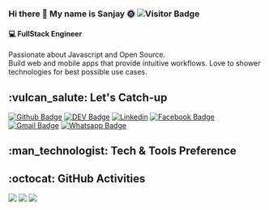 ### Hi there 👋 My name is Sanjay :sun_with_face: ![Visitor Badge](https://visitor-badge.laobi.icu/badge?page_id=zilurrane.zilurrane)

<h4>
  💻 FullStack Engineer 
</h4>

<p>
  Passionate about Javascript and Open Source.
  <br />
  Build web and mobile apps that provide intuitive workflows. Love to shower technologies for best possible use cases.
</p>


<h2>
  :vulcan_salute:	Let's Catch-up
 </h2>

  [![Github Badge](https://img.shields.io/badge/-Github-232323?style=flat-square&logo=Github&logoColor=white&link=https://github.com/sanjayrane)](https://github.com/sanjayrane)
   [![DEV Badge](https://img.shields.io/badge/-DEV.to-000?style=flat-square&logo=dev.to&logoColor=white&link=https://dev.to/sanjayrane)](https://dev.to/sanjayrane)
  [![Linkedin](https://img.shields.io/badge/-LinkedIn-blue?style=flat&logo=Linkedin&logoColor=white&link=https://www.linkedin.com/in/sanjayrane195/)](https://www.linkedin.com/in/sanjayrane195/) 
  [![Facebook Badge](https://img.shields.io/badge/-Facebook-3b5998?style=flat-square&labelColor=3b5998&logo=facebook&logoColor=white&link=https://www.facebook.com/sanjayrane195/)](https://www.facebook.com/sanjayrane195/)
  [![Gmail Badge](https://img.shields.io/badge/-Gmail-c14438?style=flat-square&logo=Gmail&logoColor=white&link=mailto:sanjayrane195@gmail.com)](mailto:sanjayrane195@gmail.com)
  [![Whatsapp Badge](https://img.shields.io/badge/-Whatsapp-4CA143?style=flat-square&labelColor=4CA143&logo=whatsapp&logoColor=white&link=https://api.whatsapp.com/send?phone=+918975317596&text=Hi!🖖)](https://api.whatsapp.com/send?phone=+918975317596&text=Hi!🖖)

<h2>
  :man_technologist: Tech & Tools Preference
</h2>
<h2>
  :octocat:	GitHub Activities
</h2>
<div>
  <img src="https://github-readme-stats.vercel.app/api?username=sanjayrane&show_icons=true&theme=algolia&count_private=true" />
  <img src="https://github-readme-stats.vercel.app/api/top-langs/?username=sanjayrane&show_icons=true&theme=algolia&count_private=true" />
  <img src="https://github-readme-stats.vercel.app/api/wakatime/?username=sanjayrane&show_icons=true&theme=algolia&count_private=true" />
</div>
